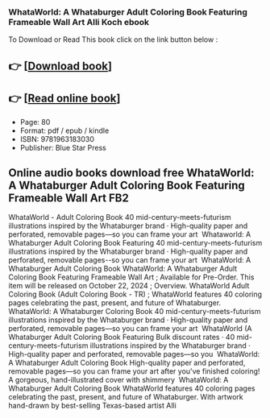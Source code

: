 ### WhataWorld: A Whataburger Adult Coloring Book Featuring Frameable Wall Art Alli Koch ebook

To Download or Read This book click on the link button below :

## 👉  [**[Download book](http://ebooksharez.info/download.php?group=book&from=github.com&id=719684&lnk=1065 "Download book")**]

## 👉  [**[Read online book](http://ebooksharez.info/download.php?group=book&from=github.com&id=719684&lnk=1065 "Read online book")**]


* Page: 80
* Format: pdf / epub / kindle
* ISBN: 9781963183030
* Publisher: Blue Star Press



## Online audio books download free WhataWorld: A Whataburger Adult Coloring Book Featuring Frameable Wall Art FB2



 WhataWorld - Adult Coloring Book 40 mid-century-meets-futurism illustrations inspired by the Whataburger brand · High-quality paper and perforated, removable pages—so you can frame your art 
 Whataworld: A Whataburger Adult Coloring Book Featuring 40 mid-century-meets-futurism illustrations inspired by the Whataburger brand · High-quality paper and perforated, removable pages--so you can frame your art 
 WhataWorld: A Whataburger Adult Coloring Book WhataWorld: A Whataburger Adult Coloring Book Featuring Frameable Wall Art ; Available for Pre-Order. This item will be released on October 22, 2024 ; Overview.
 WhataWorld Adult Coloring Book (Adult Coloring Book - TR) ; WhataWorld features 40 coloring pages celebrating the past, present, and future of Whataburger.
 WhataWorld: A Whataburger Coloring Book 40 mid-century-meets-futurism illustrations inspired by the Whataburger brand · High-quality paper and perforated, removable pages—so you can frame your art 
 WhataWorld (A Whataburger Adult Coloring Book Featuring Bulk discount rates · 40 mid-century-meets-futurism illustrations inspired by the Whataburger brand · High-quality paper and perforated, removable pages—so you 
 WhataWorld: A Whataburger Adult Coloring Book High-quality paper and perforated, removable pages—so you can frame your art after you&#039;ve finished coloring! A gorgeous, hand-illustrated cover with shimmery 
 WhataWorld: A Whataburger Adult Coloring Book WhataWorld features 40 coloring pages celebrating the past, present, and future of Whataburger. With artwork hand-drawn by best-selling Texas-based artist Alli 





